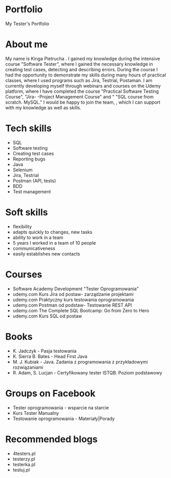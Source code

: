 
# Portfolio
My Tester's Portfolio

# About me
My name is Kinga Pietrucha . I gained my knowledge during the intensive course "Software Tester", where I gained the necessary knowledge in creating test cases, detecting and describing errors. During the course I had the opportunity to demonstrate my skills during many hours of practical classes, where I used programs such as Jira, Testrial, Postaman. I am currently developing myself through webinars and courses on the Udemy platform, where I have completed the course "Practical Software Testing Course", "Jira- -Project Management Course" and " "SQL course from scratch. MySQL."
I would be happy to join the team, , which I can support with my knowledge as well as skills.


# Tech skills
  - SQL
  - Software testing
  - Creating test cases
  - Reporting bugs
  - Java
  - Selenium
  - Jira, Testrial
  - Postman (API, tests)
  - BDD
  - Test management
  
 # Soft skills

  - flexibility 
  - adapts quickly to changes, new tasks
  - ability to work in a team 
  - 5 years I worked in a team of 10 people
  - communicativeness 
  - easily establishes new contacts
  
# Courses
  - Software Academy Development "Tester Oprogramowania" 
  - udemy.com Kurs Jira od postaw- zarządzanie projektami
  - udemy.com Praktyczny kurs testowania oprogramowania
  - udemy.com Postman od podstaw- Testowanie REST API
  - udemy.com The Complete SQL Bootcamp: Go from Zero to Hero
  - udemy.com Kurs SQL od postaw
 
# Books
  - K. Jadczyk - Pasja testowania
  - K. Sierra B. Bates - Head First Java
  - M. J. Kubiak - Java. Zadania z programowania z przykładowymi rozwiązaniami
  - R. Adam, S. Lucjan - Certyfikowany tester ISTQB. Poziom podstawowy 
  
# Groups on Facebook
  - Tester oprogramowania - wsparcie na starcie
  - Kurs Tester Manualny
  - Testowanie oprogramowania - Materiały|Porady
  
  
# Recommended blogs
  - 4testers.pl
  - testerzy.pl
  - testerka.pl
  - testuj.pl
